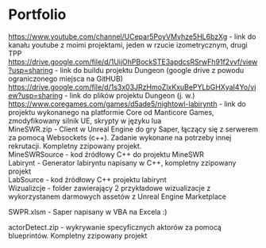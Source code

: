 # Portfolio

https://www.youtube.com/channel/UCepar5PoyVMvhze5HL6bzXg - link do kanału youtube z moimi projektami, jeden w rzucie izometrycznym, drugi TPP
https://drive.google.com/file/d/1UijOhPBockSTE3apdcsRSrwFh91f2vvf/view?usp=sharing - link do buildu projektu Dungeon (google drive z powodu ograniczonego miejsca na GitHUB)  
https://drive.google.com/file/d/1s3x03JRzHmoZlxKxuBePYLbGHXyaI4Yo/view?usp=sharing - link do plików projektu Dungeon (j. w.)  
https://www.coregames.com/games/d5ade5/nightowl-labirynth - link do projektu wykonanego na platformie Core od Manticore Games, zmodyfikowany silnik UE, skrypty w języku lua  
MineSWR.zip - Client w Unreal Engine do gry Saper, łączący się z serwerem za pomocą Websockets (c++). Zadanie wykonane na potrzeby innej rekrutacji. Kompletny zzipowany projekt.  
MineSWRSource - kod źródłowy C++ do projektu MineSWR  
Labirynt - Generator labiryntu napisany w C++, kompletny zzipowany projekt  
LabSource - kod źródłowy C++ projektu labirynt  
Wizualizcje - folder zawierający 2 przykładowe wizualizacje z wykorzystanem darmowych assetów z Unreal Engine Marketplace

SWPR.xlsm - Saper napisany w VBA na Excela :)

actorDetect.zip - wykrywanie specyficznych aktorów za pomocą blueprintów. Kompletny zzipowany projekt

